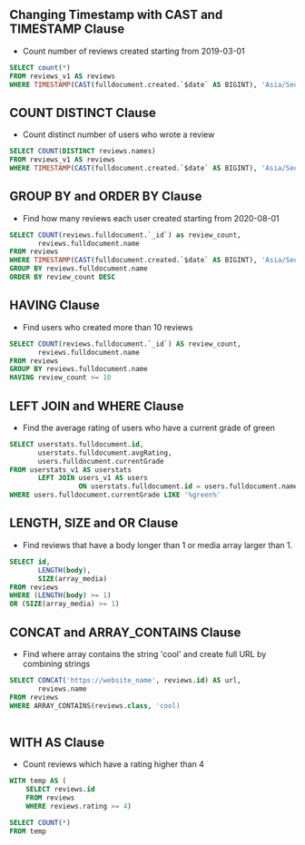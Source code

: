 ## Changing Timestamp with CAST and TIMESTAMP Clause
- Count number of reviews created starting from 2019-03-01

```sql
SELECT count(*)
FROM reviews_v1 AS reviews
WHERE TIMESTAMP(CAST(fulldocument.created.`$date` AS BIGINT), 'Asia/Seoul') > '2019-03-01 00:00:00'
```

## COUNT DISTINCT Clause
- Count distinct number of users who wrote a review

```sql
SELECT COUNT(DISTINCT reviews.names)
FROM reviews_v1 AS reviews
WHERE TIMESTAMP(CAST(fulldocument.created.`$date` AS BIGINT), 'Asia/Seoul') > '2019-03-01 00:00:00'
```



## GROUP BY and ORDER BY Clause
- Find how many reviews each user created starting from 2020-08-01

```sql
SELECT COUNT(reviews.fulldocument.`_id`) as review_count,
       reviews.fulldocument.name
FROM reviews
WHERE TIMESTAMP(CAST(fulldocument.created.`$date` AS BIGINT), 'Asia/Seoul') > '2020-08-01 00:00:00'
GROUP BY reviews.fulldocument.name
ORDER BY review_count DESC
```

## HAVING Clause
- Find users who created more than 10 reviews

```sql
SELECT COUNT(reviews.fulldocument.`_id`) AS review_count,
       reviews.fulldocument.name
FROM reviews
GROUP BY reviews.fulldocument.name
HAVING review_count >= 10
```

## LEFT JOIN and WHERE Clause
- Find the average rating of users who have a current grade of green 

```sql
SELECT userstats.fulldocument.id,
       userstats.fulldocument.avgRating,
       users.fulldocument.currentGrade
FROM userstats_v1 AS userstats
       LEFT JOIN users_v1 AS users
                 ON userstats.fulldocument.id = users.fulldocument.name
WHERE users.fulldocument.currentGrade LIKE '%green%'
```

## LENGTH, SIZE and OR Clause
- Find reviews that have a body longer than 1 or media array larger than 1. 

```sql
SELECT id,
       LENGTH(body),
       SIZE(array_media)
FROM reviews
WHERE (LENGTH(body) >= 1)
OR (SIZE(array_media) >= 1)
```

## CONCAT and ARRAY_CONTAINS Clause
- Find where array contains the string 'cool' and create full URL by combining strings

```sql
SELECT CONCAT('https://website_name', reviews.id) AS url, 
       reviews.name
FROM reviews
WHERE ARRAY_CONTAINS(reviews.class, 'cool)
       
```  

## WITH AS Clause
- Count reviews which have a rating higher than 4

```sql
WITH temp AS (
    SELECT reviews.id
    FROM reviews
    WHERE reviews.rating >= 4)

SELECT COUNT(*) 
FROM temp
```
